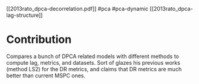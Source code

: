 [[2013rato_dpca-decorrelation.pdf]]
#pca #pca-dynamic
[[2013rato_dpca-lag-structure]]

# Contribution 

   Compares a bunch of DPCA related models with different methods to compute lag, metrics, and datasets. Sort of glazes his previous works (method LS2) for the DR metrics, and claims that DR metrics are much better than current MSPC ones. 

